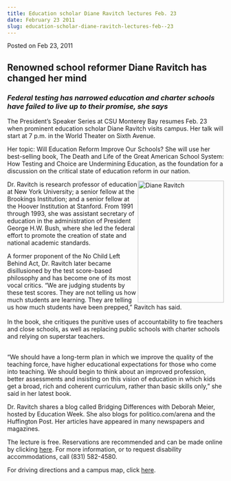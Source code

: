 ```yaml
---
title: Education scholar Diane Ravitch lectures Feb. 23
date: February 23 2011
slug: education-scholar-diane-ravitch-lectures-feb--23
---
```





<span class="date">Posted on Feb 23, 2011    </span>
<h2>Renowned school reformer Diane Ravitch has changed her
mind</h2>
<h3><em>Federal testing has narrowed education and charter schools
have failed to live up to their promise, she says</em></h3>
<p>The President&#x2019;s Speaker Series at CSU Monterey Bay resumes Feb.
23 when prominent education scholar Diane Ravitch visits campus.
Her talk will start at 7 p.m. in the World Theater on Sixth
Avenue.</p>
<p>Her topic: Will Education Reform Improve Our Schools? She will
use her best-selling book, The Death and Life of the Great American
School System: How Testing and Choice are Undermining Education, as
the foundation for a discussion on the critical state of education
reform in our nation.</p>
<p><img alt="Diane Ravitch" src="http://news.csumb.edu/sites/default/files/65/attachments/news/images/ravitch_diane.jpg" style="float:right; width:200px; height:284px">Dr. Ravitch is
research professor of education at New York University; a senior
fellow at the Brookings Institution; and a senior fellow at the
Hoover Institution at Stanford. From 1991 through 1993, she was
assistant secretary of education in the administration of President
George H.W. Bush, where she led the federal effort to promote the
creation of state and national academic standards.</img></p>
<p>A former proponent of the No Child Left Behind Act, Dr. Ravitch
later became disillusioned by the test score-based philosophy and
has become one of its most vocal critics. &#x201C;We are judging students
by these test scores. They are not telling us how much students are
learning. They are telling us how much students have been prepped,&#x201D;
Ravitch has said.<br>
<br>
In the book, she critiques the punitive uses of accountability to
fire teachers and close schools, as well as replacing public
schools with charter schools and relying on superstar teachers.</br></br></p>
<p>&#x201C;We should have a long-term plan in which we improve the quality
of the teaching force, have higher educational expectations for
those who come into teaching. We should begin to think about an
improved profession, better assessments and insisting on this
vision of education in which kids get a broad, rich and coherent
curriculum, rather than basic skills only,&#x201D; she said in her latest
book.</p>
<p>Dr. Ravitch shares a blog called Bridging Differences with
Deborah Meier, hosted by Education Week. She also blogs for
politico.com/arena and the Huffington Post. Her articles have
appeared in many newspapers and magazines.</p>
<p>The lecture is free. Reservations are recommended and can be
made online by clicking <a href="http://rsvp.csumb.edu/index.php?eid=70" rel="nofollow">here</a>.
For more information, or to request disability accommodations, call
(831) 582-4580.</p>
<p>For driving directions and a campus map, click <a href="http://csumb.edu/map." rel="nofollow">here</a>.</p>
<p><br>
&#xA0;</br></p>






